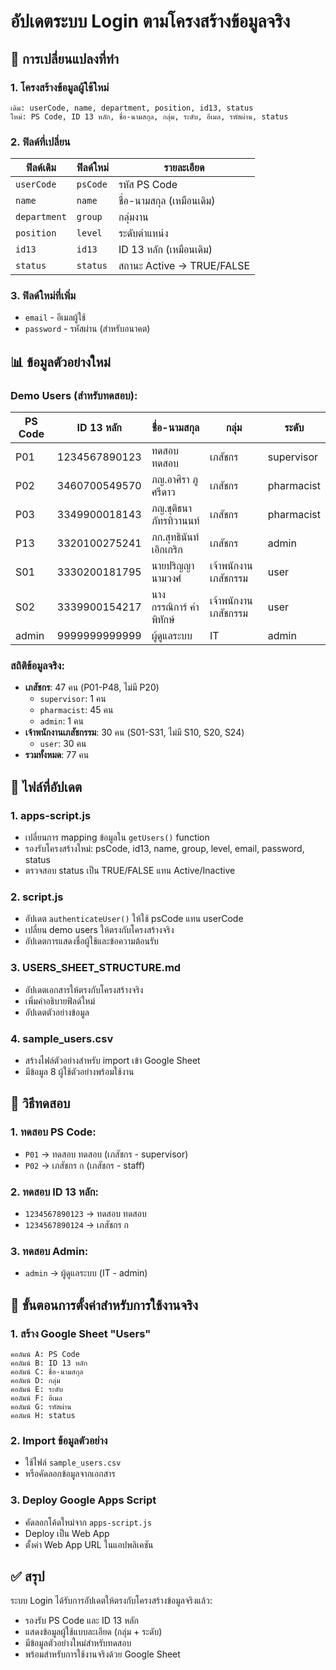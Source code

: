 # อัปเดตระบบ Login ตามโครงสร้างข้อมูลจริง

## 🔄 **การเปลี่ยนแปลงที่ทำ**

### 1. **โครงสร้างข้อมูลผู้ใช้ใหม่**
```
เดิม: userCode, name, department, position, id13, status
ใหม่: PS Code, ID 13 หลัก, ชื่อ-นามสกุล, กลุ่ม, ระดับ, อีเมล, รหัสผ่าน, status
```

### 2. **ฟิลด์ที่เปลี่ยน**
| ฟิลด์เดิม | ฟิลด์ใหม่ | รายละเอียด |
|----------|----------|------------|
| `userCode` | `psCode` | รหัส PS Code |
| `name` | `name` | ชื่อ-นามสกุล (เหมือนเดิม) |
| `department` | `group` | กลุ่มงาน |
| `position` | `level` | ระดับตำแหน่ง |
| `id13` | `id13` | ID 13 หลัก (เหมือนเดิม) |
| `status` | `status` | สถานะ Active → TRUE/FALSE |

### 3. **ฟิลด์ใหม่ที่เพิ่ม**
- `email` - อีเมลผู้ใช้
- `password` - รหัสผ่าน (สำหรับอนาคต)

## 📊 **ข้อมูลตัวอย่างใหม่**

### Demo Users (สำหรับทดสอบ):
| PS Code | ID 13 หลัก | ชื่อ-นามสกุล | กลุ่ม | ระดับ |
|---------|------------|-------------|-------|-------|
| P01 | 1234567890123 | ทดสอบ ทดสอบ | เภสัชกร | supervisor |
| P02 | 3460700549570 | ภญ.อาศิรา ภูศรีดาว | เภสัชกร | pharmacist |
| P03 | 3349900018143 | ภญ.ชุติธนา ภัทรทิวานนท์ | เภสัชกร | pharmacist |
| P13 | 3320100275241 | ภก.สุทธินันท์ เอิกเกริก | เภสัชกร | admin |
| S01 | 3330200181795 | นายปริญญา นามวงศ์ | เจ้าพนักงานเภสัชกรรม | user |
| S02 | 3339900154217 | นางกรรณิการ์ คำพิทักษ์ | เจ้าพนักงานเภสัชกรรม | user |
| admin | 9999999999999 | ผู้ดูแลระบบ | IT | admin |

### สถิติข้อมูลจริง:
- **เภสัชกร**: 47 คน (P01-P48, ไม่มี P20)
  - `supervisor`: 1 คน
  - `pharmacist`: 45 คน  
  - `admin`: 1 คน
- **เจ้าพนักงานเภสัชกรรม**: 30 คน (S01-S31, ไม่มี S10, S20, S24)
  - `user`: 30 คน
- **รวมทั้งหมด**: 77 คน

## 🔧 **ไฟล์ที่อัปเดต**

### 1. **apps-script.js**
- เปลี่ยนการ mapping ข้อมูลใน `getUsers()` function
- รองรับโครงสร้างใหม่: psCode, id13, name, group, level, email, password, status
- ตรวจสอบ status เป็น TRUE/FALSE แทน Active/Inactive

### 2. **script.js**
- อัปเดต `authenticateUser()` ให้ใช้ psCode แทน userCode
- เปลี่ยน demo users ให้ตรงกับโครงสร้างจริง
- อัปเดตการแสดงชื่อผู้ใช้และข้อความต้อนรับ

### 3. **USERS_SHEET_STRUCTURE.md**
- อัปเดตเอกสารให้ตรงกับโครงสร้างจริง
- เพิ่มคำอธิบายฟิลด์ใหม่
- อัปเดตตัวอย่างข้อมูล

### 4. **sample_users.csv**
- สร้างไฟล์ตัวอย่างสำหรับ import เข้า Google Sheet
- มีข้อมูล 8 ผู้ใช้ตัวอย่างพร้อมใช้งาน

## 🧪 **วิธีทดสอบ**

### 1. **ทดสอบ PS Code:**
- `P01` → ทดสอบ ทดสอบ (เภสัชกร - supervisor)
- `P02` → เภสัชกร ก (เภสัชกร - staff)

### 2. **ทดสอบ ID 13 หลัก:**
- `1234567890123` → ทดสอบ ทดสอบ
- `1234567890124` → เภสัชกร ก

### 3. **ทดสอบ Admin:**
- `admin` → ผู้ดูแลระบบ (IT - admin)

## 📝 **ขั้นตอนการตั้งค่าสำหรับการใช้งานจริง**

### 1. **สร้าง Google Sheet "Users"**
```
คอลัมน์ A: PS Code
คอลัมน์ B: ID 13 หลัก  
คอลัมน์ C: ชื่อ-นามสกุล
คอลัมน์ D: กลุ่ม
คอลัมน์ E: ระดับ
คอลัมน์ F: อีเมล
คอลัมน์ G: รหัสผ่าน
คอลัมน์ H: status
```

### 2. **Import ข้อมูลตัวอย่าง**
- ใช้ไฟล์ `sample_users.csv` 
- หรือคัดลอกข้อมูลจากเอกสาร

### 3. **Deploy Google Apps Script**
- คัดลอกโค้ดใหม่จาก `apps-script.js`
- Deploy เป็น Web App
- ตั้งค่า Web App URL ในแอปพลิเคชัน

## ✅ **สรุป**

ระบบ Login ได้รับการอัปเดตให้ตรงกับโครงสร้างข้อมูลจริงแล้ว:
- รองรับ PS Code และ ID 13 หลัก
- แสดงข้อมูลผู้ใช้แบบละเอียด (กลุ่ม + ระดับ)
- มีข้อมูลตัวอย่างใหม่สำหรับทดสอบ
- พร้อมสำหรับการใช้งานจริงด้วย Google Sheet
